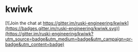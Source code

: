 # kwiwk

[![Join the chat at https://gitter.im/ruski-engineering/kwiwk](https://badges.gitter.im/ruski-engineering/kwiwk.svg)](https://gitter.im/ruski-engineering/kwiwk?utm_source=badge&utm_medium=badge&utm_campaign=pr-badge&utm_content=badge)